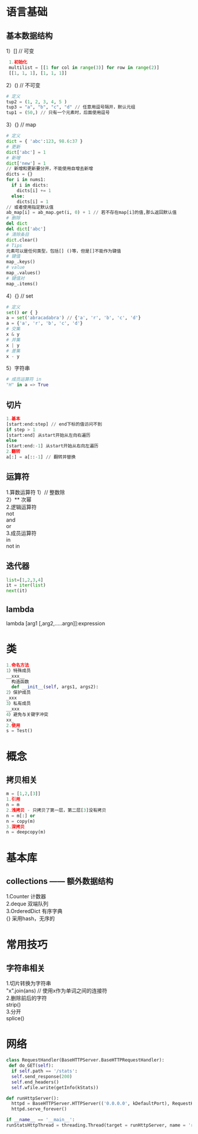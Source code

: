 #  语言基础
## 基本数据结构  
1）[] // 可变  
```python
 1.初始化
 multilist = [[1 for col in range(3)] for row in range(2)]
 [[1, 1, 1], [1, 1, 1]]
```
2）() // 不可变  
```python
# 定义
tup2 = (1, 2, 3, 4, 5 )
tup3 = "a", "b", "c", "d" // 任意用逗号隔开，默认元组
tup1 = (50,) // 只有一个元素时，后面使用逗号
```
3）{} // map   
```python
# 定义
dict = { 'abc':123, 98.6:37 }  
# 更新
dict['abc'] = 1
# 新增
dict['new'] = 1
// 新增和更新要分开，不能使用自增去新增
dicts = {}
for i in nums1:
  if i in dicts:
    dicts[i] += 1
  else:
    dicts[i] = 1
// 或者使用指定默认值
ab_map[i] = ab_map.get(i, 0) + 1 // 若不存在map[i]的值,那么返回默认值
# 删除
del dict  
del dict['abc']
# 清除条目
dict.clear()
# Tips
元素可以是任何类型，包括[] ()等，但是[]不能作为键值
# 键值
map_.keys()  
# value
map_.values()
# 键值对
map_.items()
```
4）{} // set  
```python
# 定义
set() or { }
a = set('abracadabra') // {'a', 'r', 'b', 'c', 'd'}
a = {'a', 'r', 'b', 'c', 'd'}
# 交集
x & y
# 并集
x | y
# 差集
x - y
```
5）字符串  
```python
# 成员运算符 in
"H" in a => True

```
## 切片
```python
1.基本
[start:end:step] // end下标的值访问不到
if step > 1
[start:end] 从start开始从左向右遍历
else 
[start:end:-1] 从start开始从右向左遍历
2.翻转
a[:] = a[::-1] // 翻转并替换
```
## 运算符  
1.算数运算符
1）// 整数除  
2）** 次幂  
2.逻辑运算符  
not  
and  
or  
3.成员运算符  
in  
not in  
## 迭代器
```python
list=[1,2,3,4]
it = iter(list)
next(it)
```
## lambda 
lambda [arg1 [,arg2,.....argn]]:expression  

# 类  
```python
1.命名方法
1）特殊成员
__xxx__ 
  构造函数
  def __init__(self, args1, args2):
2）保护成员
_xxx 
3）私有成员
__xxx 
4）避免与关键字冲突
xx_
2.使用
s = Test()
```

# 概念 
## 拷贝相关
```python
m = [1,2,[3]]
1.引用
n = m 
2.浅拷贝 - 只拷贝了第一层，第二层[3]没有拷贝
n = m[:] or
n = copy(m)
3.深拷贝
n = deepcopy(m)
```

# 基本库
## collections —— 额外数据结构
1.Counter 计数器  
2.deque 双端队列  
3.OrderedDict 有序字典  
{} 采用hash，无序的  


# 常用技巧
## 字符串相关　
1.切片转换为字符串  
"x".join(ans) // 使用x作为单词之间的连接符      
2.删除前后的字符  
strip()  
3.分开  
splice()  

# 网络
```python
class RequestHandler(BaseHTTPServer.BaseHTTPRequestHandler):
 def do_GET(self):
  if self.path == '/stats':
  self.send_response(200)
  self.end_headers()
  self.wfile.write(getInfo(kStats))

def runHttpServer():
  httpd = BaseHTTPServer.HTTPServer(('0.0.0.0', kDefaultPort), RequestHandler)
  httpd.serve_forever()

if __name__ == '__main__':
runStatsHttpThread = threading.Thread(target = runHttpServer, name = 'runStatsHttpServer')

```
